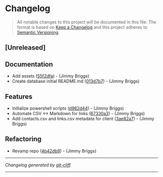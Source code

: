 # Changelog

> All notable changes to this project will be documented in this file. The format is based on
[Keep a Changelog](http://keepachangelog.com/) and this project adheres to
[Semantic Versioning](http://semver.org/).

## [Unreleased]

## Documentation

- Add assets ([55f2dfa](https://github.com/noclocks/client-gmh-communities/commit/55f2dfa6e16c2c2d495a038349fbbbd8556e70da))  - (Jimmy Briggs)
- Create database initial README.md ([013d7b7](https://github.com/noclocks/client-gmh-communities/commit/013d7b7b00feb5d24b98c2cf141fd5414db76973))  - (Jimmy Briggs)

## Features

- Initialize powershell scripts ([d982d44](https://github.com/noclocks/client-gmh-communities/commit/d982d44e65022350376741da01a360c762e585a6))  - (Jimmy Briggs)
- Automate CSV <-> Markdown for links ([67330a3](https://github.com/noclocks/client-gmh-communities/commit/67330a39f8ac6b696012f1e5ad2d70f3f21f8def))  - (Jimmy Briggs)
- Add contacts.csv and links.csv metadata for client ([3ae82a7](https://github.com/noclocks/client-gmh-communities/commit/3ae82a7880864f1e48a7bed0bdd8f5f9ff9af3c7))  - (Jimmy Briggs)

## Refactoring

- Revamp repo ([4b42db9](https://github.com/noclocks/client-gmh-communities/commit/4b42db9ee5b7636032f4247d7fb7022b858671e0))  - (Jimmy Briggs)

***
*Changelog generated by [git-cliff](https://github.com/orhun/git-cliff).*
***
